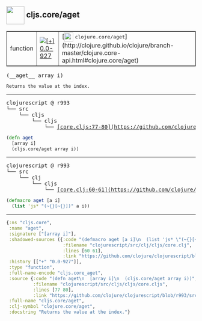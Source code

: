 ## <img width="48px" valign="middle" src="http://i.imgur.com/Hi20huC.png"> cljs.core/aget

 <table border="1">
<tr>
<td>function</td>
<td><a href="https://github.com/cljsinfo/api-refs/tree/0.0-927"><img valign="middle" alt="[+] 0.0-927" src="https://img.shields.io/badge/+-0.0--927-lightgrey.svg"></a> </td>
<td>
[<img height="24px" valign="middle" src="http://i.imgur.com/1GjPKvB.png"> <samp>clojure.core/aget</samp>](http://clojure.github.io/clojure/branch-master/clojure.core-api.html#clojure.core/aget)
</td>
</tr>
</table>

 <samp>
(__aget__ array i)<br>
</samp>

```
Returns the value at the index.
```

---

 <pre>
clojurescript @ r993
└── src
    └── cljs
        └── cljs
            └── <ins>[core.cljs:77-80](https://github.com/clojure/clojurescript/blob/r993/src/cljs/cljs/core.cljs#L77-L80)</ins>
</pre>

```clj
(defn aget
  [array i]
  (cljs.core/aget array i))
```


---

 <pre>
clojurescript @ r993
└── src
    └── clj
        └── cljs
            └── <ins>[core.clj:60-61](https://github.com/clojure/clojurescript/blob/r993/src/clj/cljs/core.clj#L60-L61)</ins>
</pre>

```clj
(defmacro aget [a i]
  (list 'js* "(~{}[~{}])" a i))
```

---

```clj
{:ns "cljs.core",
 :name "aget",
 :signature ["[array i]"],
 :shadowed-sources ({:code "(defmacro aget [a i]\n  (list 'js* \"(~{}[~{}])\" a i))",
                     :filename "clojurescript/src/clj/cljs/core.clj",
                     :lines [60 61],
                     :link "https://github.com/clojure/clojurescript/blob/r993/src/clj/cljs/core.clj#L60-L61"}),
 :history [["+" "0.0-927"]],
 :type "function",
 :full-name-encode "cljs.core_aget",
 :source {:code "(defn aget\n  [array i]\n  (cljs.core/aget array i))",
          :filename "clojurescript/src/cljs/cljs/core.cljs",
          :lines [77 80],
          :link "https://github.com/clojure/clojurescript/blob/r993/src/cljs/cljs/core.cljs#L77-L80"},
 :full-name "cljs.core/aget",
 :clj-symbol "clojure.core/aget",
 :docstring "Returns the value at the index."}

```
